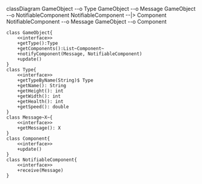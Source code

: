 classDiagram
    GameObject --o Type
    GameObject --o Message
    GameObject --o NotifiableComponent
    NotifiableComponent --|> Component
    NotifiableComponent --o Message
    GameObject --o Component

    class GameObject{
        <<interface>>
        +getType():Type
        +getComponents():List~Component~
        +notifyComponent(Message, NotifiableComponent)
        +update()      
    }
    class Type{
        <<interface>>
        +getTypeByName(String)$ Type
        +getName(): String
        +getHeight(): int
        +getWidth(): int
        +getHealth(): int
        +getSpeed(): double
    }
    class Message~X~{
        <<interface>>
        +getMessage(): X
    }
    class Component{
        <<interface>>
        +update()
    }
    class NotifiableComponent{
        <<interface>>
        +receive(Message)
    }


